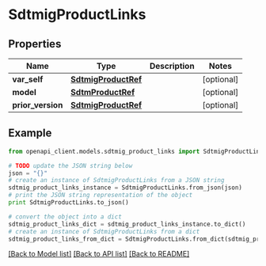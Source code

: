 # SdtmigProductLinks


## Properties
Name | Type | Description | Notes
------------ | ------------- | ------------- | -------------
**var_self** | [**SdtmigProductRef**](SdtmigProductRef.md) |  | [optional] 
**model** | [**SdtmProductRef**](SdtmProductRef.md) |  | [optional] 
**prior_version** | [**SdtmigProductRef**](SdtmigProductRef.md) |  | [optional] 

## Example

```python
from openapi_client.models.sdtmig_product_links import SdtmigProductLinks

# TODO update the JSON string below
json = "{}"
# create an instance of SdtmigProductLinks from a JSON string
sdtmig_product_links_instance = SdtmigProductLinks.from_json(json)
# print the JSON string representation of the object
print SdtmigProductLinks.to_json()

# convert the object into a dict
sdtmig_product_links_dict = sdtmig_product_links_instance.to_dict()
# create an instance of SdtmigProductLinks from a dict
sdtmig_product_links_from_dict = SdtmigProductLinks.from_dict(sdtmig_product_links_dict)
```
[[Back to Model list]](../README.md#documentation-for-models) [[Back to API list]](../README.md#documentation-for-api-endpoints) [[Back to README]](../README.md)


